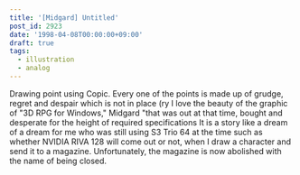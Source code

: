 ```yaml
---
title: '[Midgard] Untitled'
post_id: 2923
date: '1998-04-08T00:00:00+09:00'
draft: true
tags:
  - illustration
  - analog
---
```


Drawing point using Copic. Every one of the points is made up of grudge, regret and despair which is not in place (ry I love the beauty of the graphic of "3D RPG for Windows," Midgard "that was out at that time, bought and desperate for the height of required specifications It is a story like a dream of a dream for me who was still using S3 Trio 64 at the time such as whether NVIDIA RIVA 128 will come out or not, when I draw a character and send it to a magazine. Unfortunately, the magazine is now abolished with the name of being closed.

